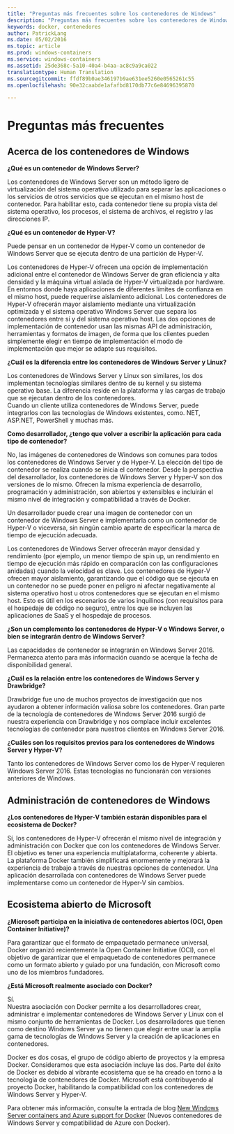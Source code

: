```yaml
---
title: "Preguntas más frecuentes sobre los contenedores de Windows"
description: "Preguntas más frecuentes sobre los contenedores de Windows"
keywords: docker, contenedores
author: PatrickLang
ms.date: 05/02/2016
ms.topic: article
ms.prod: windows-containers
ms.service: windows-containers
ms.assetid: 25de368c-5a10-40a4-b4aa-ac8c9a9ca022
translationtype: Human Translation
ms.sourcegitcommit: ffdf89b0ae346197b9ae631ee5260e0565261c55
ms.openlocfilehash: 90e32caabde1afafbd8170db77c6e84696395870

---
```


# Preguntas más frecuentes

## Acerca de los contenedores de Windows

**¿Qué es un contenedor de Windows Server?**

Los contenedores de Windows Server son un método ligero de virtualización del sistema operativo utilizado para separar las aplicaciones o los servicios de otros servicios que se ejecutan en el mismo host de contenedor. Para habilitar esto, cada contenedor tiene su propia vista del sistema operativo, los procesos, el sistema de archivos, el registro y las direcciones IP.  

**¿Qué es un contenedor de Hyper-V?**

Puede pensar en un contenedor de Hyper-V como un contenedor de Windows Server que se ejecuta dentro de una partición de Hyper-V.

Los contenedores de Hyper-V ofrecen una opción de implementación adicional entre el contenedor de Windows Server de gran eficiencia y alta densidad y la máquina virtual aislada de Hyper-V virtualizada por hardware. En entornos donde haya aplicaciones de diferentes límites de confianza en el mismo host, puede requerirse aislamiento adicional. Los contenedores de Hyper-V ofrecerán mayor aislamiento mediante una virtualización optimizada y el sistema operativo Windows Server que separa los contenedores entre sí y del sistema operativo host. Las dos opciones de implementación de contenedor usan las mismas API de administración, herramientas y formatos de imagen, de forma que los clientes pueden simplemente elegir en tiempo de implementación el modo de implementación que mejor se adapte sus requisitos.

**¿Cuál es la diferencia entre los contenedores de Windows Server y Linux?**

Los contenedores de Windows Server y Linux son similares, los dos implementan tecnologías similares dentro de su kernel y su sistema operativo base. La diferencia reside en la plataforma y las cargas de trabajo que se ejecutan dentro de los contenedores.  
Cuando un cliente utiliza contenedores de Windows Server, puede integrarlos con las tecnologías de Windows existentes, como. NET, ASP.NET, PowerShell y muchas más.

**Como desarrollador, ¿tengo que volver a escribir la aplicación para cada tipo de contenedor?**

No, las imágenes de contenedores de Windows son comunes para todos los contenedores de Windows Server y de Hyper-V. La elección del tipo de contenedor se realiza cuando se inicia el contenedor. Desde la perspectiva del desarrollador, los contenedores de Windows Server y Hyper-V son dos versiones de lo mismo.  Ofrecen la misma experiencia de desarrollo, programación y administración, son abiertos y extensibles e incluirán el mismo nivel de integración y compatibilidad a través de Docker.

Un desarrollador puede crear una imagen de contenedor con un contenedor de Windows Server e implementarla como un contenedor de Hyper-V o viceversa, sin ningún cambio aparte de especificar la marca de tiempo de ejecución adecuada.

Los contenedores de Windows Server ofrecerán mayor densidad y rendimiento (por ejemplo, un menor tiempo de spin up, un rendimiento en tiempo de ejecución más rápido en comparación con las configuraciones anidadas) cuando la velocidad es clave. Los contenedores de Hyper-V ofrecen mayor aislamiento, garantizando que el código que se ejecuta en un contenedor no se puede poner en peligro ni afectar negativamente al sistema operativo host u otros contenedores que se ejecutan en el mismo host. Esto es útil en los escenarios de varios inquilinos (con requisitos para el hospedaje de código no seguro), entre los que se incluyen las aplicaciones de SaaS y el hospedaje de procesos.

**¿Son un complemento los contenedores de Hyper-V o Windows Server, o bien se integrarán dentro de Windows Server?**

Las capacidades de contenedor se integrarán en Windows Server 2016. Permanezca atento para más información cuando se acerque la fecha de disponibilidad general.  

**¿Cuál es la relación entre los contenedores de Windows Server y Drawbridge?**

Drawbridge fue uno de muchos proyectos de investigación que nos ayudaron a obtener información valiosa sobre los contenedores.  Gran parte de la tecnología de contenedores de Windows Server 2016 surgió de nuestra experiencia con Drawbridge y nos complace incluir excelentes tecnologías de contenedor para nuestros clientes en Windows Server 2016.

**¿Cuáles son los requisitos previos para los contenedores de Windows Server y Hyper-V?**

Tanto los contenedores de Windows Server como los de Hyper-V requieren Windows Server 2016. Estas tecnologías no funcionarán con versiones anteriores de Windows.


## Administración de contenedores de Windows

**¿Los contenedores de Hyper-V también estarán disponibles para el ecosistema de Docker?**

Sí, los contenedores de Hyper-V ofrecerán el mismo nivel de integración y administración con Docker que con los contenedores de Windows Server.  El objetivo es tener una experiencia multiplataforma, coherente y abierta.  
La plataforma Docker también simplificará enormemente y mejorará la experiencia de trabajo a través de nuestras opciones de contenedor. Una aplicación desarrollada con contenedores de Windows Server puede implementarse como un contenedor de Hyper-V sin cambios.


## Ecosistema abierto de Microsoft

**¿Microsoft participa en la iniciativa de contenedores abiertos (OCI, Open Container Initiative)?**

Para garantizar que el formato de empaquetado permanece universal, Docker organizó recientemente la Open Container Initiative (OCI), con el objetivo de garantizar que el empaquetado de contenedores permanece como un formato abierto y guiado por una fundación, con Microsoft como uno de los miembros fundadores.

**¿Está Microsoft realmente asociado con Docker?**

Sí.  
Nuestra asociación con Docker permite a los desarrolladores crear, administrar e implementar contenedores de Windows Server y Linux con el mismo conjunto de herramientas de Docker. Los desarrolladores que tienen como destino Windows Server ya no tienen que elegir entre usar la amplia gama de tecnologías de Windows Server y la creación de aplicaciones en contenedores.  

Docker es dos cosas, el grupo de código abierto de proyectos y la empresa Docker. Consideramos que esta asociación incluye las dos. Parte del éxito de Docker es debido al vibrante ecosistema que se ha creado en torno a la tecnología de contenedores de Docker. Microsoft está contribuyendo al proyecto Docker, habilitando la compatibilidad con los contenedores de Windows Server y Hyper-V.  

Para obtener más información, consulte la entrada de blog [New Windows Server containers and Azure support for Docker](http://azure.microsoft.com/blog/2014/10/15/new-windows-server-containers-and-azure-support-for-docker/?WT.mc_id=Blog_ServerCloud_Announce_TTD) (Nuevos contenedores de Windows Server y compatibilidad de Azure con Docker).



<!--HONumber=Oct16_HO4-->


